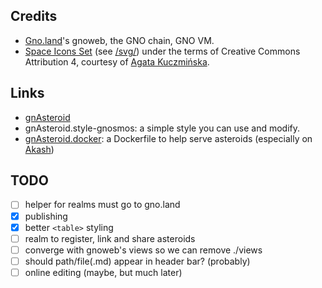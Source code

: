 ## Credits

- [Gno.land](https://gno.land)'s gnoweb, the GNO chain, GNO VM.
- [Space Icons Set](https://iconduck.com/sets/space-icons-set) (see [/svg/](/svg)) under the terms of Creative Commons Attribution 4, courtesy of [Agata Kuczmińska](https://iconduck.com/designers/agata-kuczminska).

## Links

* [gnAsteroid](https://github.com/gnAsteroid/gnAsteroid)
* gnAsteroid.style-gnosmos: a simple style you can use and modify.
* [gnAsteroid.docker](https://github.com/grepsuzette/gnAsteroid.docker): a Dockerfile to help serve asteroids (especially on [Akash](https://console.akash.network))


## TODO

- [ ] helper for realms must go to gno.land
- [x] publishing
- [x] better `<table>` styling
- [ ] realm to register, link and share asteroids
- [ ] converge with gnoweb's views so we can remove ./views
- [ ] should path/file(.md) appear in header bar? (probably)
- [ ] online editing (maybe, but much later)

